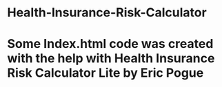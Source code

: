 # Health-Insurance-Risk-Calculator
# Some Index.html code was created with the help with Health Insurance Risk Calculator Lite by Eric Pogue
